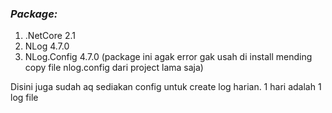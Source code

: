 ### <i>Package:</i>
<ol>
  <li>.NetCore 2.1</li>
  <li>NLog 4.7.0</li>
  <li>NLog.Config 4.7.0 (package ini agak error gak usah di install mending copy file nlog.config dari project lama saja)</li>
</ol>

Disini juga sudah aq sediakan config untuk create log harian. 1 hari adalah 1 log file
